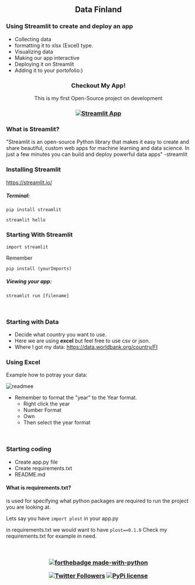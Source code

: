 <h2 align="center">Data Finland</h2>

<h3>Using Streamlit to create and deploy an app</h3>

- Collecting data
- formatting it to xlsx (Excel) type.
- Visualizing data
- Making our app interactive
- Deploying it on Streamlit
- Adding it to your portofolio:)

<h3 align="center">Checkout My App!</h3>
<p align="center">This is my first Open-Source project on development</p>

<h3 align="center">
  
[![Streamlit App](https://static.streamlit.io/badges/streamlit_badge_black_red.svg)](https://share.streamlit.io/elmerivincent/finlandnow/main/app.py)

</h3>

### What is Streamlit?
<p>"Streamlit is an open-source Python library that makes it easy to create and share beautiful, custom web apps for machine learning and data science. In just a few minutes you can build and deploy powerful data apps" -streamlit </p>

### Installing Streamlit

https://streamlit.io/

##### Terminal:
`pip install streamlit`

`streamlit hello`

### Starting With Streamlit

`import streamlit`

Remember 

`pip install (yourImports)`

##### Viewing your app:

`streamlit run [filename]`

<br>

### Starting with Data

- Decide what country you want to use.
- Here we are using **excel** but feel free to use csv or json.
- Where I got my data: https://data.worldbank.org/country/FI


### Using Excel

Example how to potray your data:

![readmee](https://user-images.githubusercontent.com/77973084/134701782-a252f0db-90a1-47fd-b0ce-e2910d26ca18.png)

- Remember to format the "year" to the Year format.
  - Right click the year 
  - Number Format
  - Own
  - Then select the year format
 
 <br>
 
 ### Starting coding
 - Create app.py file
 - Create requirements.txt
 - README.md
 
 #### What is requirements.txt?
 is used for specifying what python packages are required to run the project you are looking at.
 
 Lets say you have `import plost` in your app.py
 
 in requirements.txt we would want to have `plost==0.1.0`
 Check my requirements.txt for example in need.
 
 <br>
 

<h3 align="center">

[![forthebadge made-with-python](http://ForTheBadge.com/images/badges/made-with-python.svg)](https://www.python.org/)

[![Twitter Followers](https://badgen.net/twitter/follow/ElmeriVincent)](https://twitter.com/ElmeriVincent)
[![PyPi license](https://badgen.net/pypi/license/pip/)](https://pypi.com/project/pip/)

  
</h3>
    

    
  



  
   
  

